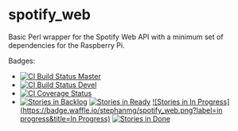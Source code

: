 # spotify_web
Basic Perl wrapper for the Spotify Web API with a minimum set of dependencies for the Raspberry Pi.

Badges:
* [![CI Build Status Master](https://travis-ci.org/stephanmg/spotify_web.svg?branch=master)](https://travis-ci.org/stephanmg/spotify_web?branch=master)
* [![CI Build Status Devel](https://travis-ci.org/stephanmg/spotify_web.svg?branch=devel)](https://travis-ci.org/stephanmg/spotify_web?branch=devel)
* [![CI Coverage Status](https://coveralls.io/repos/stephanmg/spotify_web/badge.png)](https://coveralls.io/r/stephanmg/spotify_web)
* [![Stories in Backlog](https://badge.waffle.io/stephanmg/spotify_web.png?label=backlog&title=Backlog)](http://waffle.io/stephanmg/spotify_web)
  [![Stories in Ready](https://badge.waffle.io/stephanmg/spotify_web.png?label=ready&title=Ready)](http://waffle.io/stephanmg/spotify_web)
  [![Stories in In Progress](https://badge.waffle.io/stephanmg/spotify_web.png?label=in progress&title=In Progress)](http://waffle.io/stephanmg/spotify_web)
  [![Stories in Done](https://badge.waffle.io/stephanmg/spotify_web.png?label=done&title=Done)](http://waffle.io/stephanmg/spotify_web)
